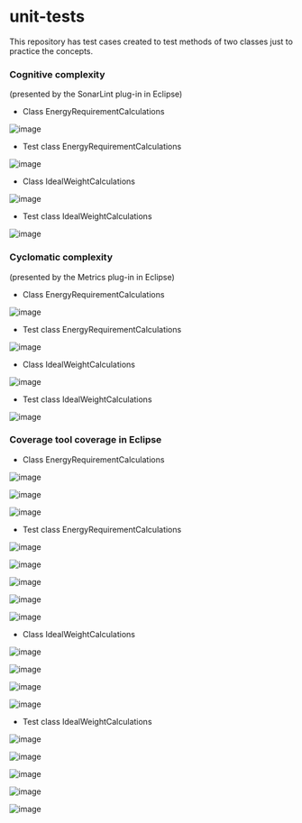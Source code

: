 # unit-tests
This repository has test cases created to test methods of two classes just to practice the concepts.

### Cognitive complexity 
(presented by the SonarLint plug-in in Eclipse)

- Class EnergyRequirementCalculations

![image](https://user-images.githubusercontent.com/85461130/121036205-f5e57c00-c784-11eb-81d2-24a9e60c1175.png)

- Test class EnergyRequirementCalculations

![image](https://user-images.githubusercontent.com/85461130/121036253-0138a780-c785-11eb-96af-b9384a2d345f.png)

- Class IdealWeightCalculations

![image](https://user-images.githubusercontent.com/85461130/121036820-58d71300-c785-11eb-9066-8ec83761e75b.png)

- Test class IdealWeightCalculations

![image](https://user-images.githubusercontent.com/85461130/121037232-aa7f9d80-c785-11eb-80d8-97da9db07916.png)

### Cyclomatic complexity 
(presented by the Metrics plug-in in Eclipse) 

- Class EnergyRequirementCalculations

![image](https://user-images.githubusercontent.com/85461130/121038348-9c7e4c80-c786-11eb-81ce-8f33befd14e2.png)

- Test class EnergyRequirementCalculations

![image](https://user-images.githubusercontent.com/85461130/121038412-ab64ff00-c786-11eb-8bfb-e25939f10d56.png)

- Class IdealWeightCalculations

![image](https://user-images.githubusercontent.com/85461130/121038728-e36c4200-c786-11eb-96d0-d81af98ee0b4.png)

- Test class IdealWeightCalculations

![image](https://user-images.githubusercontent.com/85461130/121038821-f717a880-c786-11eb-9901-ab78be7f8e11.png)

### Coverage tool coverage in Eclipse

- Class EnergyRequirementCalculations

![image](https://user-images.githubusercontent.com/85461130/121039085-2a5a3780-c787-11eb-8197-d87e8e53181d.png)

![image](https://user-images.githubusercontent.com/85461130/121039279-55dd2200-c787-11eb-9be6-72b4f0ae758e.png)

![image](https://user-images.githubusercontent.com/85461130/121039295-5970a900-c787-11eb-9e9b-9fcaa54b0f5b.png)

- Test class EnergyRequirementCalculations

![image](https://user-images.githubusercontent.com/85461130/121039095-2dedbe80-c787-11eb-825f-070f183fbf74.png)

![image](https://user-images.githubusercontent.com/85461130/121039333-5fff2080-c787-11eb-823c-1fbe1256c286.png)

![image](https://user-images.githubusercontent.com/85461130/121039350-62617a80-c787-11eb-8402-dbc10c08b4f8.png)

![image](https://user-images.githubusercontent.com/85461130/121039368-668d9800-c787-11eb-95a3-721cb3892f94.png)

![image](https://user-images.githubusercontent.com/85461130/121039382-6ab9b580-c787-11eb-8068-c50fbbcc464e.png)

- Class IdealWeightCalculations

![image](https://user-images.githubusercontent.com/85461130/121039824-cbe18900-c787-11eb-9646-e862dc92573d.png)

![image](https://user-images.githubusercontent.com/85461130/121040219-1d8a1380-c788-11eb-90b5-19a3d0eab79c.png)

![image](https://user-images.githubusercontent.com/85461130/121040242-211d9a80-c788-11eb-81e2-d4d7289c0547.png)

![image](https://user-images.githubusercontent.com/85461130/121040264-24188b00-c788-11eb-94d3-dfe2c87b58c2.png)

- Test class IdealWeightCalculations

![image](https://user-images.githubusercontent.com/85461130/121039845-d0a63d00-c787-11eb-9487-77cb6dbc5752.png)

![image](https://user-images.githubusercontent.com/85461130/121039896-db60d200-c787-11eb-806e-3889a0408538.png)

![image](https://user-images.githubusercontent.com/85461130/121039908-de5bc280-c787-11eb-8315-6ab290b7e4bc.png)

![image](https://user-images.githubusercontent.com/85461130/121039940-e3b90d00-c787-11eb-86d1-b07d245dc98c.png)

![image](https://user-images.githubusercontent.com/85461130/121040201-195df600-c788-11eb-9611-a2998caa44cb.png)



